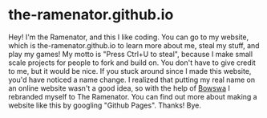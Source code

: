 # the-ramenator.github.io

Hey! I'm the Ramenator, and this I like coding. You can go to my website, which is the-ramenator.github.io to learn more about me, steal my stuff, and play my games! My motto is "Press Ctrl+U to steal", because I make small scale projects for people to fork and build on. You don't have to give credit to me, but it would be nice. If you stuck around since I made this website, you'd have noticed a name change. I realized that putting my real name on an online website wasn't a good idea, so with the help of <a href="https://bowswa.github.io/">Bowswa</a> I rebranded myself to The Ramenator.
You can find out more about making a website like this by googling "Github Pages".
Thanks! Bye.
